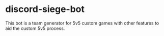 # discord-siege-bot
This bot is a team generator for 5v5 custom games with other features to aid the custom 5v5 process.
